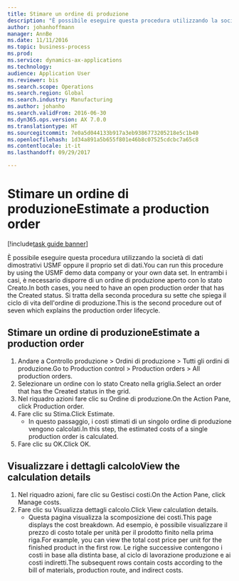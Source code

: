 ```yaml
--- 
title: Stimare un ordine di produzione
description: "È possibile eseguire questa procedura utilizzando la società di dati dimostrativi USMF oppure il proprio set di dati."
author: johanhoffmann
manager: AnnBe
ms.date: 11/11/2016
ms.topic: business-process
ms.prod: 
ms.service: dynamics-ax-applications
ms.technology: 
audience: Application User
ms.reviewer: bis
ms.search.scope: Operations
ms.search.region: Global
ms.search.industry: Manufacturing
ms.author: johanho
ms.search.validFrom: 2016-06-30
ms.dyn365.ops.version: AX 7.0.0
ms.translationtype: HT
ms.sourcegitcommit: 7e0a5d044133b917a3eb9386773205218e5c1b40
ms.openlocfilehash: 1d34a891a5b655f801e46b8c07525cdcbc7a65c8
ms.contentlocale: it-it
ms.lasthandoff: 09/29/2017

---
```

# <a name="estimate-a-production-order"></a><span data-ttu-id="49e73-103">Stimare un ordine di produzione</span><span class="sxs-lookup"><span data-stu-id="49e73-103">Estimate a production order</span></span>

[!include[task guide banner](../../includes/task-guide-banner.md)]

<span data-ttu-id="49e73-104">È possibile eseguire questa procedura utilizzando la società di dati dimostrativi USMF oppure il proprio set di dati.</span><span class="sxs-lookup"><span data-stu-id="49e73-104">You can run this procedure by using the USMF demo data company or your own data set.</span></span> <span data-ttu-id="49e73-105">In entrambi i casi, è necessario disporre di un ordine di produzione aperto con lo stato Creato.</span><span class="sxs-lookup"><span data-stu-id="49e73-105">In both cases, you need to have an open production order that has the Created status.</span></span> <span data-ttu-id="49e73-106">Si tratta della seconda procedura su sette che spiega il ciclo di vita dell'ordine di produzione.</span><span class="sxs-lookup"><span data-stu-id="49e73-106">This is the second procedure out of seven which explains the production order lifecycle.</span></span>


## <a name="estimate-a-production-order"></a><span data-ttu-id="49e73-107">Stimare un ordine di produzione</span><span class="sxs-lookup"><span data-stu-id="49e73-107">Estimate a production order</span></span>
1. <span data-ttu-id="49e73-108">Andare a Controllo produzione > Ordini di produzione > Tutti gli ordini di produzione.</span><span class="sxs-lookup"><span data-stu-id="49e73-108">Go to Production control > Production orders > All production orders.</span></span>
2. <span data-ttu-id="49e73-109">Selezionare un ordine con lo stato Creato nella griglia.</span><span class="sxs-lookup"><span data-stu-id="49e73-109">Select an order that has the Created status in the grid.</span></span>
3. <span data-ttu-id="49e73-110">Nel riquadro azioni fare clic su Ordine di produzione.</span><span class="sxs-lookup"><span data-stu-id="49e73-110">On the Action Pane, click Production order.</span></span>
4. <span data-ttu-id="49e73-111">Fare clic su Stima.</span><span class="sxs-lookup"><span data-stu-id="49e73-111">Click Estimate.</span></span>
    * <span data-ttu-id="49e73-112">In questo passaggio, i costi stimati di un singolo ordine di produzione vengono calcolati.</span><span class="sxs-lookup"><span data-stu-id="49e73-112">In this step, the estimated costs of a single production order is calculated.</span></span>   
5. <span data-ttu-id="49e73-113">Fare clic su OK.</span><span class="sxs-lookup"><span data-stu-id="49e73-113">Click OK.</span></span>

## <a name="view-the-calculation-details"></a><span data-ttu-id="49e73-114">Visualizzare i dettagli calcolo</span><span class="sxs-lookup"><span data-stu-id="49e73-114">View the calculation details</span></span>
1. <span data-ttu-id="49e73-115">Nel riquadro azioni, fare clic su Gestisci costi.</span><span class="sxs-lookup"><span data-stu-id="49e73-115">On the Action Pane, click Manage costs.</span></span>
2. <span data-ttu-id="49e73-116">Fare clic su Visualizza dettagli calcolo.</span><span class="sxs-lookup"><span data-stu-id="49e73-116">Click View calculation details.</span></span>
    * <span data-ttu-id="49e73-117">Questa pagina visualizza la scomposizione dei costi.</span><span class="sxs-lookup"><span data-stu-id="49e73-117">This page displays the cost breakdown.</span></span> <span data-ttu-id="49e73-118">Ad esempio, è possibile visualizzare il prezzo di costo totale per unità per il prodotto finito nella prima riga.</span><span class="sxs-lookup"><span data-stu-id="49e73-118">For example, you can view the total cost price per unit for the finished product in the first row.</span></span> <span data-ttu-id="49e73-119">Le righe successive contengono i costi in base alla distinta base, al ciclo di lavorazione produzione e ai costi indiretti.</span><span class="sxs-lookup"><span data-stu-id="49e73-119">The subsequent rows contain costs according to the bill of materials, production route, and indirect costs.</span></span>  


